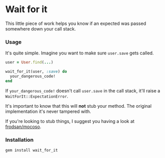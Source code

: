# Wait for it

This little piece of work helps you know if an expected was passed somewhere down your call stack.

### Usage

It's quite simple. Imagine you want to make sure `user.save` gets called.

```ruby
user = User.find(...)

wait_for_it(user, :save) do
  your_dangerous_code!
end
```

If `your_dangerous_code!` doesn't call `user.save` in the call stack, it'll raise a `WaitForIt::ExpectationError`.

It's important to know that this will **not** stub your method. The original implementation it's never tampered with.

If you're looking to stub things, I suggest you having a look at [frodsan/mocoso](https://github.com/frodsan/mocoso).

### Installation

```bash
gem install wait_for_it
```
